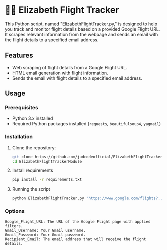 # 👩‍✈️ Elizabeth Flight Tracker 
<p>This Python script, named "ElizabethFlightTracker.py," is designed to help you track and monitor flight details based on a provided Google Flight URL. It scrapes relevant information from the webpage and sends an email with the flight details to a specified email address.</p>

## Features

- Web scraping of flight details from a Google Flight URL.
- HTML email generation with flight information.
- Sends the email with flight details to a specified email address.

## Usage

### Prerequisites

- Python 3.x installed
- Required Python packages installed (`requests`, `beautifulsoup4`, `yagmail`)

### Installation

1. Clone the repository:
   ```bash
   git clone https://github.com/judcodeofficial/ElizabethFlightTrackerModule.git
   cd ElizabethFlightTrackerModule

2. Install requirements
   ```bash
   pip install -r requirements.txt
   
3. Running the script
   ```bash
   python ElizabethFlightTracker.py "https://www.google.com/flights?..." "your_email@gmail.com" "your_gmail_password" "recipient@example.com"

### Options
    Google_Flight_URL: The URL of the Google Flight page with applied filters.
    Gmail_Username: Your Gmail username.
    Gmail_Password: Your Gmail password.
    Recipient_Email: The email address that will receive the flight details.

